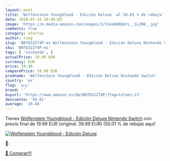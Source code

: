 ```yaml
---
layout: post
title: 'Wolfenstein Youngblood - Edición Deluxe  al 50.01 % de rebaja'
date: 2020-07-15 10:49:03
image: 'https://m.media-amazon.com/images/I/51oUAH8QdrL._SL200_.jpg'
comments: true
category: ofertas
author: ring
slug: 'B07Q32Z74P-es Wolfenstein Youngblood - Edición Deluxe Nintendo Switch'
sku: 'B07Q32Z74P-es'
tags: [ 'nintendo', ]
actualPrice: 19.99 EUR
currency: EUR
price: 19.99
comparePrice: 39.99 EUR
prodname: 'Wolfenstein Youngblood - Edición Deluxe Nintendo Switch'
country: 'es'
flag: '🇪🇸'
brand: ''
buyurl: 'https://www.amazon.es/dp/B07Q32Z74P/?tag=tolees-21'
descuento: '50.01'
average: '20.49'
---
```


Tienes [Wolfenstein Youngblood - Edición Deluxe Nintendo Switch](https://www.amazon.es/dp/B07Q32Z74P/?tag=tolees-21) con precio final de  19.99 EUR (original: 39.99 EUR) (50.01 %  de rebaja) aqui!

[![Wolfenstein Youngblood - Edición Deluxe ](https://m.media-amazon.com/images/I/51oUAH8QdrL._SL200_.jpg)](https://www.amazon.es/dp/B07Q32Z74P/?tag=tolees-21)

🔎:


[🛒 Comprar!!!](https://www.amazon.es/dp/B07Q32Z74P/?tag=tolees-21)
